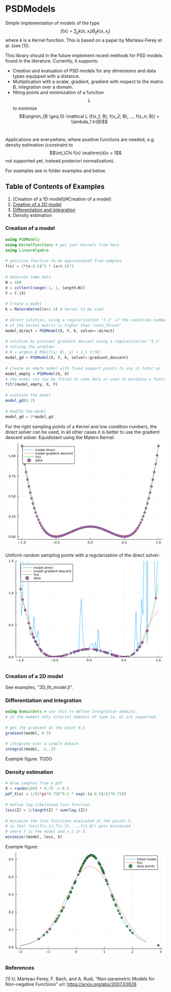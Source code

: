 # PSDModels
Simple implementation of models of the type
$$f(x) = \sum_{ij} k(x,x_i) B_{ij} k(x,x_j)$$
where $k$ is a Kernel function. This is based on a paper by Marteau-Ferey et al. (see [1]).

This library should in the future implement recent methods for PSD models found in the literature. Currently, it supports:
- Creation and evaluation of PSD models for any dimensions and data types equipped with a distance.
- Multiplication with a scalar, gradient, gradient with respect to the matrix B, integration over a domain.
- fitting points and minimization of a function $$L$$ to minimize
$$\argmin_{B \geq 0} \mathcal L (f(x_1; B), f(x_2; B), ..., f(x_n; B)) + \lambda_1 tr(B)$$.

Applications are everywhere, where positive functions are needed, e.g. density estimation (constraint to $$\int_\Chi f(x) \mathrm{d}x = 1$$ not supported yet, instead posteriori normalization).

For examples see in folder examples and below.

## Table of Contents of Examples
1. [Creation of a 1D model](#Creation of a model)
2. [Creation of a 2D model]()
3. [Differentiation and integration]()
4. Density estimation


### Creation of a model
```julia
using PSDModels
using KernelFunctions # get your kernels from here
using LinearAlgebra

# positive function to be approximated from samples
f(x) = 2*(x-0.5)^2 * (x+0.5)^2

# Generate some data
N = 100
X = collect(range(-1, 1, length=N))
Y = f.(X)

# Create a model
k = MaternKernel(ν=1.5) # kernel to be used

# direct solution, using a regularization "λ_1" if the condition number
# of the kernel matrix is higher than "cond_thresh"
model_direct = PSDModel(X, Y, k, solver=:direct)

# solution by proximal gradient descent using a regularization "λ_1"
# solving the problem:
# B = argmin_B MSE(f(x; B), y) + λ_1 tr(B)
model_gd = PSDModel(X, Y, k, solver=:gradient_descent)

# Create an empty model with fixed support points to use it later on
model_empty = PSDModel(k, X)
# the model can now be fitted to some data or used to minimize a function
fit!(model_empty, X, Y)

# evaluate the model
model_gd(0.2)

# modify the model
model_gd = 2*model_gd
```
For the right sampling points of a Kernel and low condition numbers,
the direct solver can be used, in all other cases it is better to use
the gradient descent solver.
Equidistant using the Matern Kernel:
![equidistant sampling](fig/fit_equidist_grid.png)

Uniform random sampling points with a regularization of the direct solver:
![uniform random sampling](fig/fit_rand_grid.png)

### Creation of a 2D model
See examples, "2D_fit_model.jl".

### Differentiation and Integration
```julia
using DomainSets # use this to define integration domains.
# at the moment only interval domains of type [a, b] are supported.

# get the gradient at the point 0.5
gradient(model, 0.5)

# integrate over a simple domain
integral(model, -2..2)
```
Example figure:
TODO

### Density estimation
```julia
# draw samples from a pdf
X = randn(100) * 0.75 .+ 0.5
pdf_X(x) = 1/(2*pi*0.75)^0.5 * exp(-(x-0.5)/(2*0.75))

# define log-likelihood loss function
loss(Z) = 1/length(Z) * sum(log.(Z))

# minimize the loss functions evaluated at the points X,
# so that loss(f(x_1),f(x_2),...,f(x_N)) gets minimized
# where f is the model and x_i in X.
minimize!(model, loss, X)
```
Example figure:
![estimated distribution](fig/fit_distribution.png)

### References
[1] U. Marteau-Ferey, F. Bach, and A. Rudi, “Non-parametric Models for Non-negative Functions” url: https://arxiv.org/abs/2007.03926
